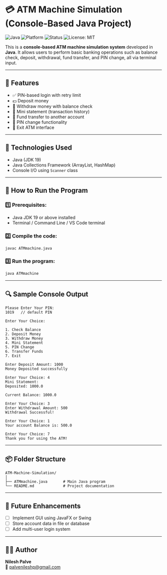 # 💳 ATM Machine Simulation (Console-Based Java Project)

![Java](https://img.shields.io/badge/Java-19-blue.svg)
![Platform](https://img.shields.io/badge/Platform-Console%20App-lightgrey)
![Status](https://img.shields.io/badge/Status-Completed-brightgreen)
![License: MIT](https://img.shields.io/badge/License-MIT-yellow.svg)

This is a **console-based ATM machine simulation system** developed in **Java**. It allows users to perform basic banking operations such as balance check, deposit, withdrawal, fund transfer, and PIN change, all via terminal input.

---

## 🚀 Features

- ✅ PIN-based login with retry limit
- 💵 Deposit money
- 💸 Withdraw money with balance check
- 📃 Mini statement (transaction history)
- 🔁 Fund transfer to another account
- 🔐 PIN change functionality
- 🚪 Exit ATM interface

---

## 🧰 Technologies Used

- Java (JDK 19)
- Java Collections Framework (ArrayList, HashMap)
- Console I/O using `Scanner` class

---

## 📂 How to Run the Program

### 1️⃣ Prerequisites:
- Java JDK 19 or above installed
- Terminal / Command Line / VS Code terminal

### 2️⃣ Compile the code:
```bash
javac ATMmachine.java
```

### 3️⃣ Run the program:
```bash
java ATMmachine
```

---

## 🔍 Sample Console Output

```
Please Enter Your PIN:
1019   // default PIN

Enter Your Choice:

1. Check Balance
2. Deposit Money
3. Withdraw Money
4. Mini Statement
5. PIN Change
6. Transfer Funds
7. Exit

Enter Deposit Amount: 1000
Money Deposited successfully

Enter Your Choice: 4
Mini Statement:
Deposited: 1000.0

Current Balance: 1000.0

Enter Your Choice: 3
Enter Withdrawal Amount: 500
Withdrawal Successful!

Enter Your Choice: 1
Your account Balance is: 500.0

Enter Your Choice: 7
Thank you for using the ATM!
```

---

## 📦 Folder Structure

```
ATM-Machine-Simulation/
│
├── ATMmachine.java       # Main Java program
└── README.md             # Project documentation
```

---

## 🎯 Future Enhancements

- [ ] Implement GUI using JavaFX or Swing  
- [ ] Store account data in file or database  
- [ ] Add multi-user login system  

---

## 🙋‍♂️ Author

**Nilesh Palve**  
📧 [palvenileshp@gmail.com](mailto:palvenileshp@gmail.com)
